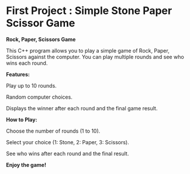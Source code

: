 # First Project : Simple Stone Paper Scissor Game

**Rock, Paper, Scissors Game**

This C++ program allows you to play a simple game of Rock, Paper, Scissors against the computer. You can play multiple rounds and see who wins each round.

**Features:**

Play up to 10 rounds.

Random computer choices.

Displays the winner after each round and the final game result.

**How to Play:**

Choose the number of rounds (1 to 10).

Select your choice (1: Stone, 2: Paper, 3: Scissors).

See who wins after each round and the final result.

**Enjoy the game!**
